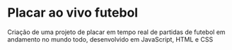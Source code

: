 # Placar ao vivo futebol
Criação de uma projeto de placar em tempo real de partidas de futebol em andamento no mundo todo, desenvolvido em JavaScript, HTML e CSS
